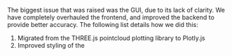 The biggest issue that was raised was the GUI, due to its lack of clarity. We have completely overhauled the frontend, and improved the backend to provide better accuracy. The following list details how we did this:

1. Migrated from the THREE.js pointcloud plotting library to Plotly.js
2. Improved styling of the 
